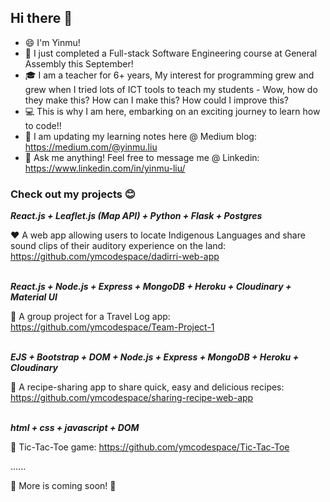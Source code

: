 <!--
**ymcodespace/ymcodespace** is a ✨ _special_ ✨ repository because its `README.md` (this file) appears on your GitHub profile.

Here are some ideas to get you started:

- 🔭 I’m currently working on ...
- 🌱 I’m currently learning ...
- 👯 I’m looking to collaborate on ...
- 🤔 I’m looking for help with ...
- 💬 Ask me about ...
- 📫 How to reach me: ...
- 😄 Pronouns: ...
- ⚡ Fun fact: ...
-->

## Hi there 👋
- 😄 I'm Yinmu! 
- 🌱 I just completed a Full-stack Software Engineering course at General Assembly this September!
- 🎓 I am a teacher for 6+ years, My interest for programming grew and grew when I tried lots of ICT tools to teach my students - Wow, how do they make this? How can I make this? How could I improve this? 
- 💻 This is why I am here, embarking on an exciting journey to learn how to code!!
- 📗 I am updating my learning notes here @ Medium blog: https://medium.com/@yinmu.liu
- 💬 Ask me anything! Feel free to message me @ Linkedin: https://www.linkedin.com/in/yinmu-liu/

### Check out my projects 😊

<strong><em>React.js + Leaflet.js (Map API) + Python + Flask + Postgres</em></strong>

:heart: A web app allowing users to locate Indigenous Languages and share sound clips of their auditory experience on the land: https://github.com/ymcodespace/dadirri-web-app
<br>
<br>

<strong><em>React.js + Node.js + Express + MongoDB + Heroku + Cloudinary + Material UI</em></strong>

💚 A group project for a Travel Log app: https://github.com/ymcodespace/Team-Project-1
<br>
<br>

<strong><em>EJS + Bootstrap + DOM + Node.js + Express + MongoDB + Heroku + Cloudinary</em></strong>

💛 A recipe-sharing app to share quick, easy and delicious recipes: https://github.com/ymcodespace/sharing-recipe-web-app
<br>
<br>

<strong><em>html + css + javascript + DOM</em></strong>

💜 Tic-Tac-Toe game: https://github.com/ymcodespace/Tic-Tac-Toe

......

💭 More is coming soon! 💭

